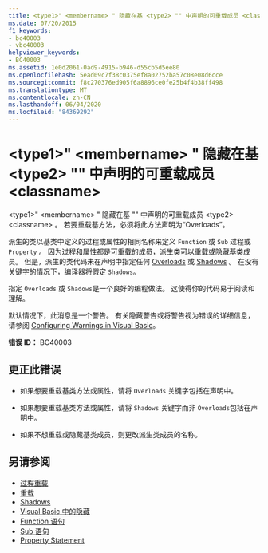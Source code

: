 ```yaml
---
title: <type1>" <membername> " 隐藏在基 <type2> "" 中声明的可重载成员 <classname>
ms.date: 07/20/2015
f1_keywords:
- bc40003
- vbc40003
helpviewer_keywords:
- BC40003
ms.assetid: 1e0d2061-0ad9-4915-b946-d55cb5d5ee80
ms.openlocfilehash: 5ead09c7f38c0375ef8a02752ba57c08e08d6cce
ms.sourcegitcommit: f8c270376ed905f6a8896ce0fe25b4f4b38ff498
ms.translationtype: MT
ms.contentlocale: zh-CN
ms.lasthandoff: 06/04/2020
ms.locfileid: "84369292"
---
```

# <a name="type1-membername-shadows-an-overloadable-member-declared-in-the-base-type2-classname"></a>\<type1>" \<membername> " 隐藏在基 \<type2> "" 中声明的可重载成员 \<classname>
\<type1>" \<membername> " 隐藏在基 "" 中声明的可重载成员 \<type2> \<classname> 。 若要重载基方法，必须将此方法声明为“Overloads”。  
  
 派生的类以基类中定义的过程或属性的相同名称来定义 `Function` 或 `Sub` 过程或 `Property` 。 因为过程和属性都是可重载的成员，派生类可以重载或隐藏基类成员。 但是，派生的类代码未在声明中指定任何 [Overloads](../language-reference/modifiers/overloads.md) 或 [Shadows](../language-reference/modifiers/shadows.md) 。 在没有关键字的情况下，编译器将假定 `Shadows`。  
  
 指定 `Overloads` 或 `Shadows`是一个良好的编程做法。 这使得你的代码易于阅读和理解。  
  
 默认情况下，此消息是一个警告。 有关隐藏警告或将警告视为错误的详细信息，请参阅 [Configuring Warnings in Visual Basic](/visualstudio/ide/configuring-warnings-in-visual-basic)。  
  
 **错误 ID：** BC40003  
  
## <a name="to-correct-this-error"></a>更正此错误  
  
- 如果想要重载基类方法或属性，请将 `Overloads` 关键字包括在声明中。  
  
- 如果想要重载基类方法或属性，请将 `Shadows` 关键字而非 `Overloads`包括在声明中。  
  
- 如果不想重载或隐藏基类成员，则更改派生类成员的名称。  
  
## <a name="see-also"></a>另请参阅

- [过程重载](../programming-guide/language-features/procedures/procedure-overloading.md)
- [重载](../language-reference/modifiers/overloads.md)
- [Shadows](../language-reference/modifiers/shadows.md)
- [Visual Basic 中的隐藏](../programming-guide/language-features/declared-elements/shadowing.md)
- [Function 语句](../language-reference/statements/function-statement.md)
- [Sub 语句](../language-reference/statements/sub-statement.md)
- [Property Statement](../language-reference/statements/property-statement.md)

